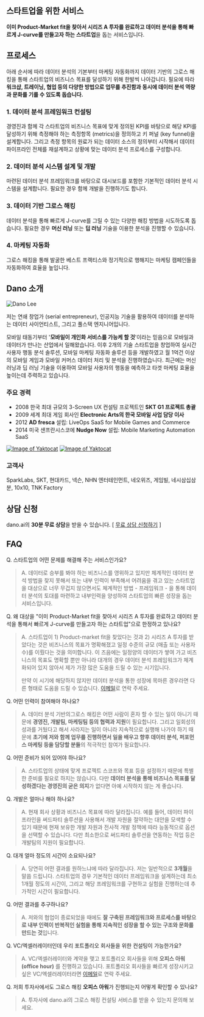 
## 스타트업을 위한 서비스
**이미 Product-Market fit을 찾아서 시리즈 A 투자를 완료하고 데이터 분석을 통해 빠르게 J-curve를 만들고자 하는 스타트업**을 돕는 서비스입니다.

## 프로세스
아래 순서에 따라 데이터 분석의 기본부터 마케팅 자동화까지 데이터 기반의 그로스 해킹을 통해 스타트업의 비즈니스 목표를 달성하기 위해 한발씩 나아갑니다. 필요에 따라 **워크샵, 트레이닝, 협업 등의 다양한 방법으로 업무를 추진함과 동시에 데이터 분석 역량과 문화를 기를 수 있도록 돕습니다.**

### 1. 데이터 분석 프레임워크 컨설팅
경영진과 함께 각 스타트업의 비즈니스 목표에 맞게 정의된 KPI를 바탕으로 해당 KPI를 달성하기 위해 측정해야 하는 측정항목 (metrics)을 정의하고 키 퍼널 (key funnel)을 설계합니다. 그리고 측정 항목의 원료가 되는 데이터 소스의 정의부터 시작해서 데이터 파이프라인 전체를 재설계하고 상황에 맞는 데이터 분석 프로세스를 구성합니다.

### 2. 데이터 분석 시스템 설계 및 개발
마련된 데이터 분석 프레임워크를 바탕으로 대시보드를 포함한 기본적인 데이터 분석 시스템을 설계합니다. 필요한 경우 함께 개발을 진행하기도 합니다.

### 3. 데이터 기반 그로스 해킹
데이터 분석을 통해 빠르게 J-curve를 그릴 수 있는 다양한 해킹 방법을 시도하도록 돕습니다. 필요한 경우 **머신 러닝** 또는 **딥 러닝** 기술을 이용한 분석을 진행할 수 있습니다.

### 4. 마케팅 자동화
그로스 해킹을 통해 발굴한 베스트 프랙티스와 정기적으로 행해지는 마케팅 캠페인들을 자동화하여 효율을 높입니다.

## Dano 소개
![Dano Lee](https://d2a08gotq8viav.cloudfront.net/web-pages/images/SKT+Cloud+Inspire2013+Dano+1200x800.jpg)

저는 연쇄 창업가 (serial entrepreneur), 인공지능 기술을 활용하여 데이터를 분석하는 데이터 사이언티스트, 그리고 풀스택 엔지니어입니다.

모바일 태동기부터 '**모바일이 개인화 서비스를 가능케 할 것**'이라는 믿음으로 모바일과 데이터가 만나는 산업에서 일해왔습니다. 이후 2개의 기술 스타트업을 창업하여 실시간 사용자 행동 분석 솔루션, 모바일 마케팅 자동화 솔루션 등을 개발하였고 월 1억건 이상의 모바일 게임과 모바일 커머스 데이터 처리 및 분석을 진행하였습니다. 최근에는 머신 러닝과 딥 러닝 기술을 이용하여 모바일 사용자의 행동을 예측하고 타겟 마케팅 효율을 높이는데 주력하고 있습니다.

### 주요 경력
- 2008 한국 최대 규모의 3-Screen UX 컨설팅 프로젝트인 **SKT G1 프로젝트 총괄**
- 2009 세계 최대 게임 회사인 **Electronic Arts의 한국 모바일 사업 담당 이사**
- 2012 **AD fresca** 설립: LiveOps SaaS for Mobile Games and Commerce
- 2014 미국 샌프란시스코에 **Nudge Now** 설립: Mobile Marketing Automation SaaS

[![Image of Yaktocat](https://d2a08gotq8viav.cloudfront.net/web-pages/icons/linkedin-button.png)](https://www.linkedin.com/in/danolee/) [![Image of Yaktocat](https://d2a08gotq8viav.cloudfront.net/web-pages/icons/email-button.png)](mailto:dano@dano.ai)

### 고객사
SparkLabs, SKT, 현대카드, 넥슨, NHN 엔터테인먼트, 네오위즈, 게임빌, 네시삼십삼분, 10x10, TNK Factory

 
## 상담 신청
dano.ai의 **30분 무료 상담**을 받을 수 있습니다.
[ [무료 상담 신청하기](https://goo.gl/UKtBp3) ]

## FAQ
Q. 스타트업의 어떤 문제를 해결해 주는 서비스인가요?
> A. 데이터로 승부를 봐야 하는 비즈니스를 영위하고 있지만 체계적인 데이터 분석 방법을 찾지 못해서 또는 내부 인력이 부족해서 어려움을 겪고 있는 스타트업을 대상으로 너무 무겁지 않으면서도 체계적인 방법 - 프레임워크 - 을 통해 데이터 분석의 토대를 마련하고 내부인력을 양성하여 스타트업의 빠른 성장을 돕는 서비스입니다.

Q. 왜 대상을 "이미 Product-Market fit을 찾아서 시리즈 A 투자를 완료하고 데이터 분석을 통해서 빠르게 J-curve를 만들고자 하는 스타트업"으로 한정하고 있나요?
> A. 스타트업이 1) Product-market fit을 찾았다는 것과 2) 시리즈 A 투자를 받았다는 것은 비즈니스의 목표가 명확해졌고 일정 수준의 규모 (매출 또는 사용자수)를 이뤘다는 것을 의미합니다. 이 즈음에는 일정양의 데이터가 쌓여 가고 비즈니스의 목표도 명확할 뿐만 아니라 대개의 경우 데이터 분석 프레임워크가 체계화되어 있지 않아서 제가 가장 많은 도움을 드릴 수 있는 시기입니다. 
> 
> 만약 이 시기에 해당하지 않지만 데이터 분석을 통한 성장에 목마른 경우라면 다른 형태로 도움을 드릴 수 있습니다. [이메일](mailto:dano@dano.ai)로 연락 주세요.

Q. 어떤 인력이 참여해야 하나요?
> A. 데이터 분석 기반의그로스 해킹은 어떤 사람이 혼자 할 수 있는 일이 아니기 때문에 **경영진, 개발팀, 마케팅팀 등의 협력과 지원**이 필요합니다. 그리고 일회성의 성과를 거뒀다고 해서 사라지는 일이 아니라 지속적으로 실행해 나가야 하기 때문에 **초기에 저와 함께 업무를 진행하면서 일을 배우고 향후 데이터 분석, 퍼포먼스 마케팅 등을 담당할 분들**의 적극적인 참여가 필요합니다.
 
Q. 어떤 준비가 되어 있어야 하나요?
> A. 스타트업의 상태에 맞게 프로젝트 스코프와 목표 등을 설정하기 때문에 특별한 준비를 필요로 하지는 않습니다. 다만 **데이터 분석을 통해 비즈니스 목표를 달성하겠다는 경영진의 굳은 의지**가 없다면 아예 시작하지 않는 게 좋습니다.

Q. 개발은 얼마나 해야 하나요?
> A. 현재 회사 상황과 비즈니스 목표에 따라 달라집니다. 예를 들어, 데이터 파이프라인을 써드파티 솔루션을 사용해서 개발 자원을 절약하는 대안을 모색할 수 있기 때문에 현재 보유한 개발 자원과 전사적 개발 정책에 따라 능동적으로 옵션을 선택할 수 있습니다. 다만 최소한으로 써드파티 솔루션을 연동하는 작업 등은 개발팀의 지원이 필요합니다.

Q. 대개 얼마 정도의 시간이 소요되나요?
> A. 당연히 어떤 결과를 원하느냐에 따라 달라집니다. 저는 일반적으로 **3개월**을 말씀 드립니다. 스타트업의 경우 기본적인 데이터 프레임워크을 설계하는데 최소 1개월 정도의 시간이, 그리고 해당 프레임워크를 구현하고 실험을 진행하는데 추가적인 시간이 필요합니다.

Q. 어떤 결과를 추구하나요?
> A. 저와의 협업이 종료되었을 때에도 **잘 구축된 프레임워크와 프로세스를 바탕으로 내부 인력이 반복적인 실험을 통해 지속적인 성장을 할 수 있는 구조와 문화를 만드는 것**입니다.
 
Q. VC/엑셀러레이터인데 우리 포트폴리오 회사들을 위한 컨설팅이 가능한가요?
> A. VC/엑셀러레이터와 계약을 맺고 포트폴리오 회사들을 위해 **오피스 아워 (office hour)** 를 진행하고 있습니다. 포트폴리오 회사들을 빠르게 성장시키고 싶은 VC/엑셀러레이터라면 [이메일](mailto:dano@dano.ai)로 연락 주세요.

Q. 저희 투자사에서도 그로스 해킹 **오피스 아워**가 진행되는지 어떻게 확인할 수 있나요?
> A. 투자사에 dano.ai의 그로스 해킹 컨설팅 서비스를 받을 수 있는지 문의해 보세요.
